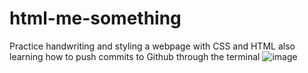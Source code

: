 # html-me-something

Practice handwriting and styling a webpage with CSS and HTML
also learning how to push commits to Github through the terminal
![image](https://user-images.githubusercontent.com/91208486/234646146-90216f39-f8fc-4027-a2b4-09cc5f9a2568.png)

